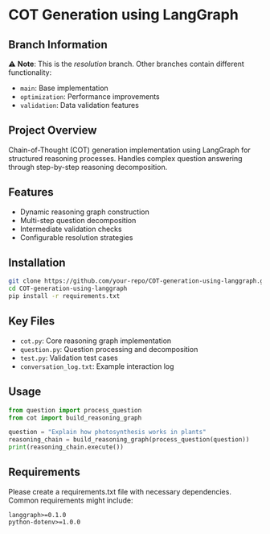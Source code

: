# COT Generation using LangGraph

## Branch Information
⚠️ **Note**: This is the *resolution* branch. Other branches contain different functionality:
- `main`: Base implementation
- `optimization`: Performance improvements
- `validation`: Data validation features

## Project Overview
Chain-of-Thought (COT) generation implementation using LangGraph for structured reasoning processes. Handles complex question answering through step-by-step reasoning decomposition.

## Features
- Dynamic reasoning graph construction
- Multi-step question decomposition
- Intermediate validation checks
- Configurable resolution strategies

## Installation
```bash
git clone https://github.com/your-repo/COT-generation-using-langgraph.git
cd COT-generation-using-langgraph
pip install -r requirements.txt
```

## Key Files
- `cot.py`: Core reasoning graph implementation
- `question.py`: Question processing and decomposition
- `test.py`: Validation test cases
- `conversation_log.txt`: Example interaction log

## Usage
```python
from question import process_question
from cot import build_reasoning_graph

question = "Explain how photosynthesis works in plants"
reasoning_chain = build_reasoning_graph(process_question(question))
print(reasoning_chain.execute())
```

## Requirements
Please create a requirements.txt file with necessary dependencies. Common requirements might include:
```
langgraph>=0.1.0
python-dotenv>=1.0.0
```
